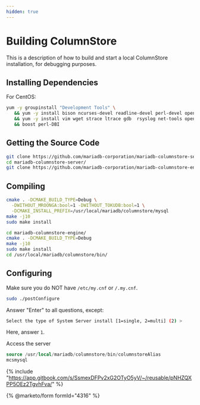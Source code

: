 ```yaml
---
hidden: true
---
```


# Building ColumnStore

This is a description of how to build and start a local ColumnStore installation, for debugging purposes.

## Installing Dependencies

For CentOS:

```bash
yum -y groupinstall "Development Tools" \
   && yum -y install bison ncurses-devel readline-devel perl-devel openssl-devel cmake libxml2-devel gperf libaio-devel libevent-devel python-devel ruby-devel tree wget pam-devel snappy-devel libicu \
   && yum -y install vim wget strace ltrace gdb  rsyslog net-tools openssh-server expect \
   && boost perl-DBI
```

## Getting the Source Code

```bash
git clone https://github.com/mariadb-corporation/mariadb-columnstore-server.git
cd mariadb-columnstore-server/
git clone https://github.com/mariadb-corporation/mariadb-columnstore-engine.git
```

## Compiling

```bash
cmake . -DCMAKE_BUILD_TYPE=Debug \
  -DWITHOUT_MROONGA:bool=1 -DWITHOUT_TOKUDB:bool=1 \
  -DCMAKE_INSTALL_PREFIX=/usr/local/mariadb/columnstore/mysql
make -j10
sudo make install
```

```bash
cd mariadb-columnstore-engine/
cmake . -DCMAKE_BUILD_TYPE=Debug
make -j10
sudo make install
cd /usr/local/mariadb/columnstore/bin/
```

## Configuring

Make sure you do NOT have `/etc/my.cnf` or `/.my.cnf`.

```bash
sudo ./postConfigure
```

Answer "Enter" to all questions, except:

```bash
Select the type of System Server install [1=single, 2=multi] (2) >
```

Here, answer `1`.

Access the server

```sql
source /usr/local/mariadb/columnstore/bin/columnstoreAlias
mcsmysql
```

{% include "https://app.gitbook.com/s/SsmexDFPv2xG2OTyO5yV/~/reusable/pNHZQXPP5OEz2TgvhFva/" %}

{% @marketo/form formId="4316" %}
